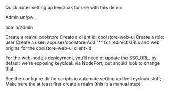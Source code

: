 Quick notes setting up keycloak for use with this demo:

Admin un/pw:

admin/admin

Create a realm: coolstore
Create a client id: coolstore-web-ui
Create a role: user
Create a user: appuser/coolstore
Add "*" for redirect URLs and web origins for the coolstore-web-ui client-id

For the web-nodejs deployment, you'll need ot update the SSO_URL. by default we're exposing keycloak via NodePort, but should look to change that.

See the configure dir for scripts to automate setting up the keycloak stuff; 
Make sure the at least first create a realm (this is a manual step)